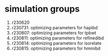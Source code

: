 # simulation groups
1. r230620
2. r230731: optimizing parameters for hapibd
3. r230807: optimizing parameters for tpbwt
4. r230811: optimizing parameters for refinedibd
5. r230814: optimizing parameters for isorelate
6. r230815: optimizing parameters for hmmibd
